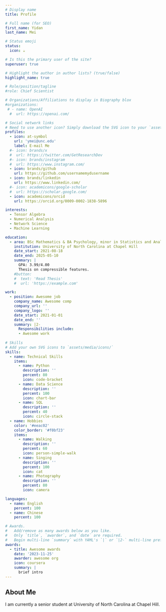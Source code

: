 ```yaml
---
# Display name
title: Profile

# Full name (for SEO)
first_name: Yidan
last_name: Mei

# Status emoji
status:
  icon: ☕️

# Is this the primary user of the site?
superuser: true

# Highlight the author in author lists? (true/false)
highlight_name: true

# Role/position/tagline
#role: Chief Scientist

# Organizations/Affiliations to display in Biography blox
#organizations:
 # - name: OpenAI
  #  url: https://openai.com/

# Social network links
# Need to use another icon? Simply download the SVG icon to your `assets/media/icons/` folder.
profiles:
  - icon: at-symbol
    url: 'ymei@unc.edu'
    label: E-mail Me
  #- icon: brands/x
  #  url: https://twitter.com/GetResearchDev
  #- icon: brands/instagram
  #  url: https://www.instagram.com/
  - icon: brands/github
    url: https://github.com/usernamemydusername
  - icon: brands/linkedin
    url: https://www.linkedin.com/
  #- icon: academicons/google-scholar
  #  url: https://scholar.google.com/
  - icon: academicons/orcid
    url: https://orcid.org/0009-0002-1838-5896

interests:
  - Tensor Algebra
  - Numerical Analysis
  - Network Science
  - Machine Learning

education:
  - area: BSc Mathematics & BA Psychology, minor in Statistics and Analytics
    institution: University of North Carolina at Chapel Hill
    date_start: 2021-08-18
    date_end: 2025-05-10
    summary: |
      GPA: 3.99/4.00
      Thesis on compressible features.
    #button:
    #  text: 'Read Thesis'
    #  url: 'https://example.com'

work:
  - position: Awesome job
    company_name: Awesome comp
    company_url: ''
    company_logo: ''
    date_start: 2021-01-01
    date_end: ''
    summary: |2-
      Responsibilities include:
      - Awesome work
  
# Skills
# Add your own SVG icons to `assets/media/icons/`
skills:
  - name: Technical Skills
    items:
      - name: Python
        description: ''
        percent: 80
        icon: code-bracket
      - name: Data Science
        description: ''
        percent: 100
        icon: chart-bar
      - name: SQL
        description: ''
        percent: 40
        icon: circle-stack
  - name: Hobbies
    color: '#eeac02'
    color_border: '#f0bf23'
    items:
      - name: Walking
        description: ''
        percent: 60
        icon: person-simple-walk
      - name: Singing
        description: ''
        percent: 100
        icon: cat
      - name: Photography
        description: ''
        percent: 80
        icon: camera

languages:
  - name: English
    percent: 100
  - name: Chinese
    percent: 100

# Awards.
#   Add/remove as many awards below as you like.
#   Only `title`, `awarder`, and `date` are required.
#   Begin multi-line `summary` with YAML's `|` or `|2-` multi-line prefix and indent 2 spaces below.
awards:
  - title: Awesome awards
    date: '2023-11-25'
    awarder: awesome org
    icon: coursera
    summary: |
      brief intro
---
```


## About Me

I am currently a senior student at University of North Carolina at Chapel Hill.
